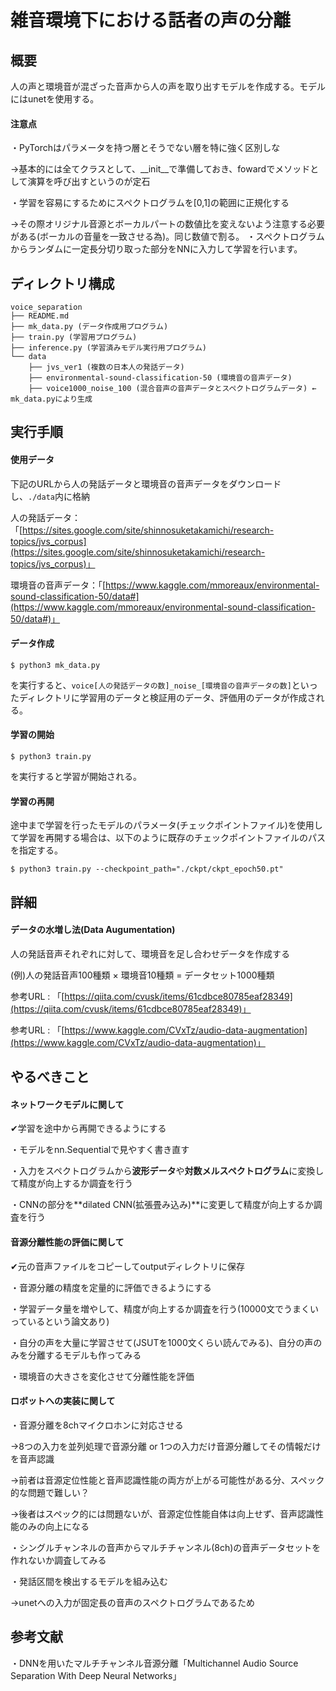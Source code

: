 # 雑音環境下における話者の声の分離



## 概要

人の声と環境音が混ざった音声から人の声を取り出すモデルを作成する。モデルにはunetを使用する。



#### 注意点

・PyTorchはパラメータを持つ層とそうでない層を特に強く区別しな

→基本的には全てクラスとして、__init__で準備しておき、fowardでメソッドとして演算を呼び出すというのが定石

・学習を容易にするためにスペクトログラムを[0,1]の範囲に正規化する

→その際オリジナル音源とボーカルパートの数値比を変えないよう注意する必要がある(ボーカルの音量を一致させる為)。同じ数値で割る。
・スペクトログラムからランダムに一定長分切り取った部分をNNに入力して学習を行います。



## ディレクトリ構成

```
voice_separation
├── README.md
├── mk_data.py (データ作成用プログラム)
├── train.py (学習用プログラム)
├── inference.py (学習済みモデル実行用プログラム)
└── data
    ├── jvs_ver1 (複数の日本人の発話データ)
    ├── environmental-sound-classification-50 (環境音の音声データ)
    ├── voice1000_noise_100 (混合音声の音声データとスペクトログラムデータ) ← mk_data.pyにより生成

```







## 実行手順

#### 使用データ

下記のURLから人の発話データと環境音の音声データをダウンロードし、`./data`内に格納

人の発話データ：「[https://sites.google.com/site/shinnosuketakamichi/research-topics/jvs_corpus](https://sites.google.com/site/shinnosuketakamichi/research-topics/jvs_corpus)」

環境音の音声データ：「[https://www.kaggle.com/mmoreaux/environmental-sound-classification-50/data#](https://www.kaggle.com/mmoreaux/environmental-sound-classification-50/data#)」



#### データ作成

```
$ python3 mk_data.py
```

を実行すると、`voice[人の発話データの数]_noise_[環境音の音声データの数]`といったディレクトリに学習用のデータと検証用のデータ、評価用のデータが作成される。



#### 学習の開始

```
$ python3 train.py
```

を実行すると学習が開始される。





#### 学習の再開

途中まで学習を行ったモデルのパラメータ(チェックポイントファイル)を使用して学習を再開する場合は、以下のように既存のチェックポイントファイルのパスを指定する。

```
$ python3 train.py --checkpoint_path="./ckpt/ckpt_epoch50.pt"
```















## 詳細

#### データの水増し法(Data Augumentation)

人の発話音声それぞれに対して、環境音を足し合わせデータを作成する

(例)人の発話音声100種類 × 環境音10種類 = データセット1000種類



参考URL : 「[https://qiita.com/cvusk/items/61cdbce80785eaf28349](https://qiita.com/cvusk/items/61cdbce80785eaf28349)」

参考URL : 「[https://www.kaggle.com/CVxTz/audio-data-augmentation](https://www.kaggle.com/CVxTz/audio-data-augmentation)」





## やるべきこと

#### ネットワークモデルに関して

✔︎学習を途中から再開できるようにする

・モデルをnn.Sequentialで見やすく書き直す

・入力をスペクトログラムから**波形データ**や**対数メルスペクトログラム**に変換して精度が向上するか調査を行う

・CNNの部分を**dilated CNN(拡張畳み込み)**に変更して精度が向上するか調査を行う

#### 音源分離性能の評価に関して

✔︎元の音声ファイルをコピーしてoutputディレクトリに保存

・音源分離の精度を定量的に評価できるようにする

・学習データ量を増やして、精度が向上するか調査を行う(10000文でうまくいっているという論文あり)

・自分の声を大量に学習させて(JSUTを1000文くらい読んでみる)、自分の声のみを分離するモデルも作ってみる

・環境音の大きさを変化させて分離性能を評価

#### ロボットへの実装に関して

・音源分離を8chマイクロホンに対応させる

→8つの入力を並列処理で音源分離 or 1つの入力だけ音源分離してその情報だけを音声認識

→前者は音源定位性能と音声認識性能の両方が上がる可能性がある分、スペック的な問題で難しい？

→後者はスペック的には問題ないが、音源定位性能自体は向上せず、音声認識性能のみの向上になる

・シングルチャンネルの音声からマルチチャンネル(8ch)の音声データセットを作れないか調査してみる

・発話区間を検出するモデルを組み込む

→unetへの入力が固定長の音声のスペクトログラムであるため



## 参考文献

・DNNを用いたマルチチャンネル音源分離「Multichannel Audio Source Separation With Deep Neural Networks」





